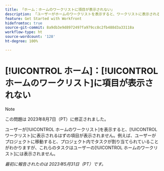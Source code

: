 ```yaml
---
title: 「ホーム：ホームのワークリストに項目が表示されない」
description: 「ユーザーがホームのワークリストを表示すると、ワークリストに表示されるはずの項目が表示されません。例えば、ユーザーがプロジェクトに移動すると、プロジェクト内でタスクが割り当てられていることがわかりますが、これらのタスクはユーザーのホームのワークリストには表示されません。」
feature: Get Started with Workfront
hidefromtoc: true
source-git-commit: 8a9db3e9d8972497fa979cc8c2fb488d3a33118a
workflow-type: ht
source-wordcount: '128'
ht-degree: 100%

---
```



# [!UICONTROL ホーム]：[!UICONTROL ホームのワークリスト]に項目が表示されない

>[!NOTE]
>
>この問題は 2023年8月7日（PT）に修正されました。

ユーザーが[!UICONTROL ホームのワークリスト]を表示すると、[!UICONTROL ワークリスト]に表示されるはずの項目が表示されません。例えば、ユーザーがプロジェクトに移動すると、プロジェクト内でタスクが割り当てられていることがわかりますが、これらのタスクはユーザーの[!UICONTROL ホームのワークリスト]には表示されません。

_最初に報告されたのは 2023年5月31日（PT）です。_

